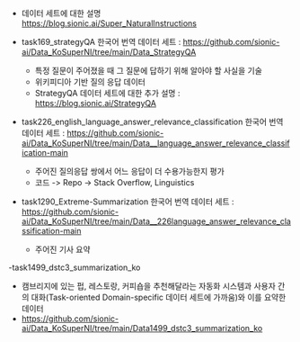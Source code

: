 - 데이터 세트에 대한 설명        
https://blog.sionic.ai/Super_NaturalInstructions     
    
  
    
- task169_strategyQA 한국어 번역 데이터 세트 : https://github.com/sionic-ai/Data_KoSuperNI/tree/main/Data_StrategyQA    
  - 특정 질문이 주어졌을 때 그 질문에 답하기 위해 알아야 할 사실을 기술    
  - 위키피디아 기반 질의 응답 데이터   
  - StrategyQA 데이터 세트에 대한 추가 설명 : https://blog.sionic.ai/StrategyQA    

     
- task226_english_language_answer_relevance_classification 한국어 번역 데이터 세트 : https://github.com/sionic-ai/Data_KoSuperNI/tree/main/Data__language_answer_relevance_classification-main         
    - 주어진 질의응답 쌍에서 어느 응답이 더 수용가능한지 평가     
    -  코드 -> Repo -> Stack Overflow, Linguistics  


- task1290_Extreme-Summarization 한국어 번역 데이터 세트 : https://github.com/sionic-ai/Data_KoSuperNI/tree/main/Data__226language_answer_relevance_classification-main                   
    - 주어진 기사 요약       
   
-task1499_dstc3_summarization_ko    
- 캠브리지에 있는 펍, 레스토랑, 커피숍을 추천해달라는 자동화 시스템과 사용자 간의 대화(Task-oriented Domain-specific 데이터 세트에 가까움)와 이를 요약한 데이터    
- https://github.com/sionic-ai/Data_KoSuperNI/tree/main/Data1499_dstc3_summarization_ko       
